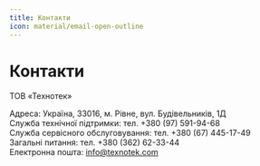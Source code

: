 ```yaml
---
title: Контакти
icon: material/email-open-outline
---
```


# Контакти

ТОВ «Технотек»   

Адреса: Україна, 33016, м. Рівне, вул. Будівельників, 1Д   
Служба технічної підтримки: тел. +380 (97) 591-94-68   
Служба сервісного обслуговування: тел. +380 (67) 445-17-49   
Загальні питання: тел. +380 (362) 62-33-44   
Електронна пошта: <info@texnotek.com>

[//]: # (Это комментарий, он не будет отображаться)
